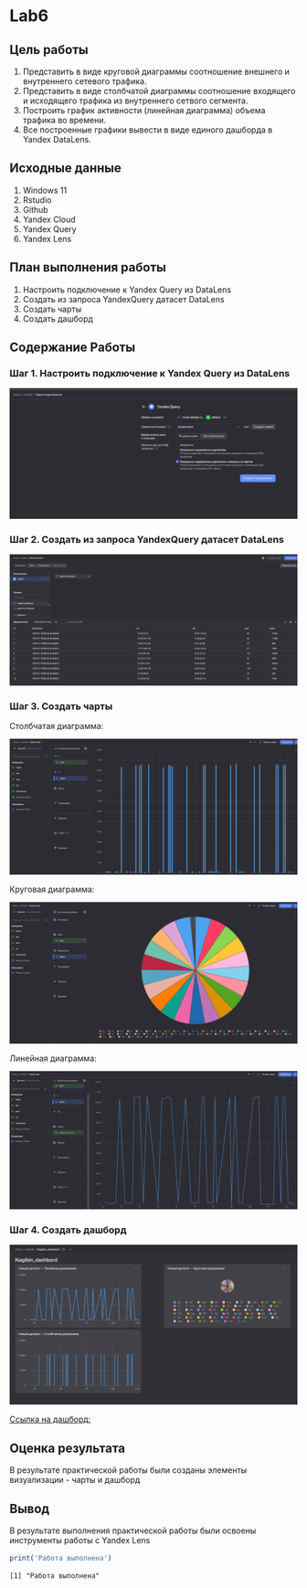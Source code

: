 

# Lab6

## Цель работы

1.  Представить в виде круговой диаграммы соотношение внешнего и
    внутреннего сетевого трафика.
2.  Представить в виде столбчатой диаграммы соотношение входящего и
    исходящего трафика из внутреннего сетвого сегмента.
3.  Построить график активности (линейная диаграмма) объема трафика во
    времени.
4.  Все построенные графики вывести в виде единого дашборда в Yandex
    DataLens.

## Исходные данные

1.  Windows 11
2.  Rstudio
3.  Github
4.  Yandex Cloud
5.  Yandex Query
6.  Yandex Lens

## План выполнения работы

1.  Настроить подключение к Yandex Query из DataLens
2.  Создать из запроса YandexQuery датасет DataLens
3.  Создать чарты
4.  Создать дашборд

## Содержание Работы

### Шаг 1. Настроить подключение к Yandex Query из DataLens

![](https://github.com/Andrey41854/Nagibin_R/blob/main/Lab6/img/1.png)

### Шаг 2. Создать из запроса YandexQuery датасет DataLens

![](https://github.com/Andrey41854/Nagibin_R/blob/main/Lab6/img/2.png)

### Шаг 3. Создать чарты

Столбчатая диаграмма:

![](https://github.com/Andrey41854/Nagibin_R/blob/main/Lab6/img/3.png)

Круговая диаграмма:

![](https://github.com/Andrey41854/Nagibin_R/blob/main/Lab6/img/4.png)

Линейная диаграмма:

![](https://github.com/Andrey41854/Nagibin_R/blob/main/Lab6/img/5.png)

### Шаг 4. Создать дашборд

![](https://github.com/Andrey41854/Nagibin_R/blob/main/Lab6/img/6.png)

[Ссылка на дашборд:](https://datalens.yandex.cloud/g2zah7myqegy3-nagibin-dashbord)

## Оценка результата

В результате практической работы были созданы элементы визуализации -
чарты и дашборд

## Вывод

В результате выполнения практической работы были освоены инструменты
работы с Yandex Lens

``` r
print('Работа выполнена')
```

    [1] "Работа выполнена"
